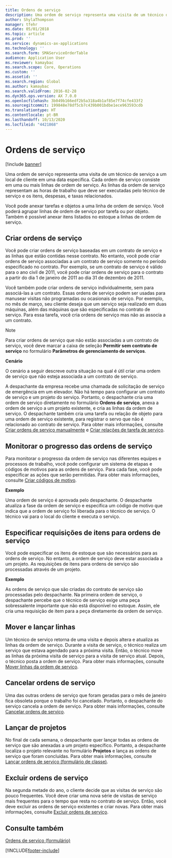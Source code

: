 ```yaml
---
title: Ordens de serviço
description: Uma ordem de serviço representa uma visita de um técnico de serviço a um local de cliente em uma data específica.
author: ShylaThompson
manager: tfehr
ms.date: 05/01/2018
ms.topic: article
ms.prod: ''
ms.service: dynamics-ax-applications
ms.technology: ''
ms.search.form: SMAServiceOrderTable
audience: Application User
ms.reviewer: kamaybac
ms.search.scope: Core, Operations
ms.custom: ''
ms.assetid: ''
ms.search.region: Global
ms.author: kamaybac
ms.search.validFrom: 2016-02-28
ms.dyn365.ops.version: AX 7.0.0
ms.openlocfilehash: 3b049b166edf2b5a318a4b1af85e7f74cfe433f2
ms.sourcegitcommit: 199848e78df5cb7c439b001bdbe1ece963593cdb
ms.translationtype: HT
ms.contentlocale: pt-BR
ms.lasthandoff: 10/13/2020
ms.locfileid: "4421868"
---
```

# <a name="service-orders"></a>Ordens de serviço   

[!include [banner](../includes/banner.md)]


Uma ordem de serviço representa uma visita de um técnico de serviço a um local de cliente em uma data específica. Cada ordem de serviço consiste em uma ou mais linhas de ordem de serviço. As linhas da ordem de serviço representam as horas de trabalho que deve ser executadas pelo técnico de serviço e os itens, despesas, e taxas relacionados.

Você pode anexar tarefas e objetos a uma linha de ordem de serviço. Você poderá agrupar linhas de ordem de serviço por tarefa ou por objeto. Também é possível anexar itens listados no estoque a linhas de ordem de serviço.

## <a name="create-service-orders"></a>Criar ordens de serviço

Você pode criar ordens de serviço baseadas em um contrato de serviço e as linhas que estão contidas nesse contrato. No entanto, você pode criar ordens de serviço associadas a um contrato de serviço somente no período especificado no contrato. Por exemplo, se um contrato de serviço é válido para o ano civil de 2011, você pode criar ordens de serviço para o contrato a partir do dia 1 de janeiro de 2011 ao dia 31 de dezembro de 2011.

Você também pode criar ordens de serviço individualmente, sem para associá-las a um contrato. Essas ordens de serviço podem ser usadas para manusear visitas não programadas ou ocasionais de serviço. Por exemplo, no mês de março, seu cliente deseja que um serviço seja realizado em duas máquinas, além das máquinas que são especificadas no contrato de serviço. Para essa tarefa, você cria ordens de serviço mas não as associa a um contrato.


> [!NOTE]
> <P>Para criar ordens de serviço que não estão associadas a um contrato de serviço, você deve marcar a caixa de seleção <STRONG>Permitir sem contrato de serviço</STRONG> no formulário <STRONG>Parâmetros de gerenciamento de serviços</STRONG>.</P>

**Cenário**

O cenário a seguir descreve outra situação na qual é útil criar uma ordem de serviço que não esteja associada a um contrato de serviço.

A despachante da empresa recebe uma chamada de solicitação de serviço de emergência em um elevador. Não há tempo para configurar um contrato de serviço e um projeto do serviço. Portanto, o despachante cria uma ordem de serviço diretamente no formulário **Ordens de serviço**, anexa a ordem de serviço a um projeto existente, e cria as linhas da ordem de serviço. O despachante também cria uma tarefa ou relação de objeto para uma ordem de serviço existente, para registrar o servo que não é relacionado ao contrato de serviço. Para obter mais informações, consulte [Criar ordens de serviço manualmente](create-service-orders-manually.md) e [Criar relações de tarefa de serviço](create-service-task-relations.md).

## <a name="monitor-the-progress-of-service-orders"></a>Monitorar o progresso das ordens de serviço

Para monitorar o progresso da ordem de serviço nas diferentes equipes e processos de trabalho, você pode configurar um sistema de etapas e códigos de motivos para as ordens de serviço. Para cada fase, você pode especificar as ações que serão permitidas. Para obter mais informações, consulte [Criar códigos de motivo](create-reason-codes.md).

**Exemplo**

Uma ordem de serviço é aprovada pelo despachante. O despachante atualiza a fase da ordem de serviço e especifica um código de motivo que indica que a ordem de serviço foi liberada para o técnico de serviço. O técnico vai para o local do cliente e executa o serviço.

## <a name="specify-item-requirements-for-service-orders"></a>Especificar requisições de itens para ordens de serviço

Você pode especificar os itens de estoque que são necessários para as ordens de serviço. No entanto, a ordem de serviço deve estar associada a um projeto. As requisições de itens para ordens de serviço são processadas através de um projeto. 

**Exemplo**

As ordens de serviço que são criadas do contrato de serviço são processadas pelo despachante. Na primeira ordem de serviço, o despachante percebe que o técnico de serviço exige uma peça sobressalente importante que não está disponível no estoque. Assim, ele cria uma requisição de item para a peça diretamente da ordem de serviço.

## <a name="move-and-post-lines"></a>Mover e lançar linhas

Um técnico de serviço retorna de uma visita e depois altera e atualiza as linhas da ordem de serviço. Durante a visita de serviço, o técnico realiza um serviço que estava agendado para a próxima visita. Então, o técnico move as linhas da próxima visita de serviço para a visita de serviço atual. Depois, o técnico posta a ordem de serviço. Para obter mais informações, consulte [Mover linhas da ordem de serviço](move-service-order-lines.md).

## <a name="cancel-service-orders"></a>Cancelar ordens de serviço

Uma das outras ordens de serviço que foram geradas para o mês de janeiro fica obsoleta porque o trabalho foi cancelado. Portanto, o despachante do serviço cancela a ordem de serviço. Para obter mais informações, consulte [Cancelar ordens de serviço](cancel-service-orders.md).

## <a name="post-from-projects"></a>Lançar de projetos

No final de cada semana, o despachante quer lançar todas as ordens de serviço que são anexadas a um projeto específico. Portanto, a despachante localiza o projeto relevante no formulário **Projetos** e lança as ordens de serviço que foram concluídas. Para obter mais informações, consulte [Lançar ordens de serviço (formulário de classe)](https://technet.microsoft.com/library/aa574685\(v=ax.60\)).

## <a name="delete-service-orders"></a>Excluir ordens de serviço

Na segunda metade do ano, o cliente decide que as visitas de serviço são pouco frequentes. Você deve criar uma nova série de visitas de serviço mais frequentes para o tempo que resta no contrato de serviço. Então, você deve excluir as ordens de serviço existentes e criar novas. Para obter mais informações, consulte [Excluir ordens de serviço](delete-service-orders.md).

## <a name="see-also"></a>Consulte também

[Ordens de serviço (formulário)](https://technet.microsoft.com/library/aa554361\(v=ax.60\))

  




[!INCLUDE[footer-include](../../includes/footer-banner.md)]